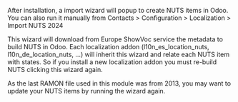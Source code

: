 After installation, a import wizard will popup to create NUTS items in
Odoo. You can also run it manually from Contacts \> Configuration \>
Localization \> Import NUTS 2024

This wizard will download from Europe ShowVoc service the metadata to
build NUTS in Odoo. Each localization addon (l10n_es_location_nuts,
l10n_de_location_nuts, ...) will inherit this wizard and relate each
NUTS item with states. So if you install a new localization addon you
must re-build NUTS clicking this wizard again.

As the last RAMON file used in this module was from 2013, you may want
to update your NUTS items by running the wizard again.
